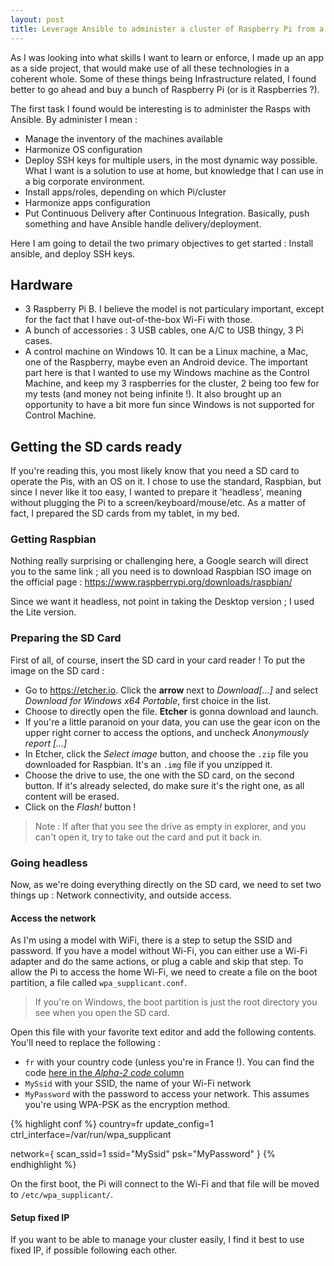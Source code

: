 ```yaml
---
layout: post
title: Leverage Ansible to administer a cluster of Raspberry Pi from a Unix or Windows machine
---
```


As I was looking into what skills I want to learn or enforce, I made up an app as a side project, that would make use of all these technologies in a coherent whole. Some of these things being Infrastructure related, I found better to go ahead and buy a bunch of Raspberry Pi (or is it Raspberries ?).

The first task I found would be interesting is to administer the Rasps with Ansible. By administer I mean :
* Manage the inventory of the machines available
* Harmonize OS configuration
* Deploy SSH keys for multiple users, in the most dynamic way possible. What I want is a solution to use at home, but knowledge that I can use in a big corporate environment.
* Install apps/roles, depending on which Pi/cluster
* Harmonize apps configuration
* Put Continuous Delivery after Continuous Integration. Basically, push something and have Ansible handle delivery/deployment.

Here I am going to detail the two primary objectives to get started : Install ansible, and deploy SSH keys.

## Hardware
* 3 Raspberry Pi B. I believe the model is not particulary important, except for the fact that I have out-of-the-box Wi-Fi with those.
* A bunch of accessories : 3 USB cables, one A/C to USB thingy, 3 Pi cases.
* A control machine on Windows 10. It can be a Linux machine, a Mac, one of the Raspberry, maybe even an Android device.
The important part here is that I wanted to use my Windows machine as the Control Machine, and keep my 3 raspberries for the cluster, 2 being too few for my tests (and money not being infinite !). 
It also brought up an opportunity to have a bit more fun since Windows is not supported for Control Machine.

## Getting the SD cards ready
If you're reading this, you most likely know that you need a SD card to operate the Pis, with an OS on it. I chose to use the standard, Raspbian, but since I never like it too easy, I wanted to prepare it 'headless', meaning without plugging the Pi to a screen/keyboard/mouse/etc.
As a matter of fact, I prepared the SD cards from my tablet, in my bed.

### Getting Raspbian
Nothing really surprising or challenging here, a Google search will direct you to the same link ; all you need is to download Raspbian ISO image on the official page :
https://www.raspberrypi.org/downloads/raspbian/

Since we want it headless, not point in taking the Desktop version ; I used the Lite version.

### Preparing the SD Card
First of all, of course, insert the SD card in your card reader !
To put the image on the SD card :
* Go to https://etcher.io. Click the **arrow** next to *Download[...]* and select *Download for Windows x64 Portable*, first choice in the list.
* Choose to directly open the file. **Etcher** is gonna download and launch.
* If you're a little paranoid on your data, you can use the gear icon on the upper right corner to access the options, and uncheck *Anonymously report [...]*
* In Etcher, click the *Select image* button, and choose the `.zip` file you downloaded for Raspbian. It's an `.img` file if you unzipped it.
* Choose the drive to use, the one with the SD card, on the second button. If it's already selected, do make sure it's the right one, as all content will be erased.
* Click on the *Flash!* button !
> Note : If after that you see the drive as empty in explorer, and you can't open it, try to take out the card and put it back in.

### Going headless
Now, as we're doing everything directly on the SD card, we need to set two things up : Network connectivity, and outside access.

#### Access the network
As I'm using a model with WiFi, there is a step to setup the SSID and password. If you have a model without Wi-Fi, you can either use a Wi-Fi adapter and do the same actions, or plug a cable and skip that step.
To allow the Pi to access the home Wi-Fi, we need to create a file on the boot partition, a file called `wpa_supplicant.conf`.
> If you're on Windows, the boot partition is just the root directory you see when you open the SD card.

Open this file with your favorite text editor and add the following contents. You'll need to replace the following :
* `fr` with your country code (unless you're in France !). You can find the code [here in the *Alpha-2 code* column](https://en.wikipedia.org/wiki/ISO_3166-1#Officially_assigned_code_elements)
* `MySsid` with your SSID, the name of your Wi-Fi network
* `MyPassword` with the password to access your network. This assumes you're using WPA-PSK as the encryption method.

{% highlight conf %}
country=fr
update_config=1
ctrl_interface=/var/run/wpa_supplicant

network={
  scan_ssid=1
  ssid="MySsid"
  psk="MyPassword"
}
{% endhighlight %}

On the first boot, the Pi will connect to the Wi-Fi and that file will be moved to `/etc/wpa_supplicant/`.

#### Setup fixed IP
If you want to be able to manage your cluster easily, I find it best to use fixed IP, if possible following each other.